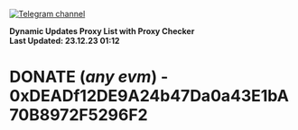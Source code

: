 [![Telegram channel](https://img.shields.io/endpoint?url=https://runkit.io/damiankrawczyk/telegram-badge/branches/master?url=https://t.me/n4z4v0d)](https://t.me/n4z4v0d) 

**Dynamic Updates Proxy List with Proxy Checker**  
**Last Updated: 23.12.23 01:12**

# DONATE (_any evm_) - 0xDEADf12DE9A24b47Da0a43E1bA70B8972F5296F2
